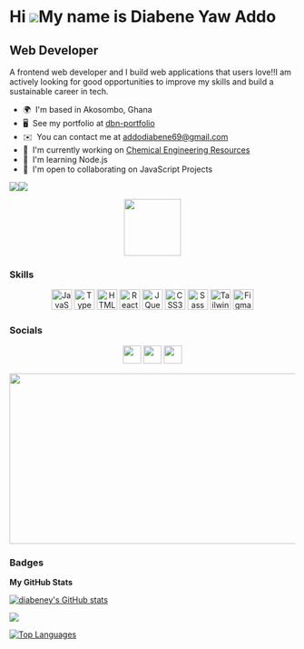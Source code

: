 Hi ![](https://user-images.githubusercontent.com/18350557/176309783-0785949b-9127-417c-8b55-ab5a4333674e.gif)My name is Diabene Yaw Addo
============================================================================================================================

Web Developer
-------------

A frontend web developer and I build web applications that users love!!I am actively looking for good opportunities to improve my skills and build a sustainable career in tech.

* 🌍  I'm based in Akosombo, Ghana
* 🖥️  See my portfolio at [dbn-portfolio](http://dbn-portfolio.netlify.app/)
* ✉️  You can contact me at [addodiabene69@gmail.com](mailto:addodiabene69@gmail.com)
* 🚀  I'm currently working on [Chemical Engineering Resources](http://not-yet-ready)
* 🧠  I'm learning Node.js
* 🤝  I'm open to collaborating on JavaScript Projects

<a href="https://www.github.com/diabeney" target="_blank" rel="noreferrer"><img
src="https://img.shields.io/github/followers/diabeney?logo=github&style=for-the-badge&color=3382ed&labelColor=27272a" /></a><a href="https://www.twitter.com/diabeneyy" target="_blank" rel="noreferrer"><img
src="https://img.shields.io/twitter/follow/diabeneyy?logo=twitter&style=for-the-badge&color=3382ed&labelColor=27272a"
/></a>
<div id="header" align="center">
  <img src="https://media.giphy.com/media/M9gbBd9nbDrOTu1Mqx/giphy.gif" width="100"/>
</div>

### Skills


<p align="center">
<a href="https://developer.mozilla.org/en-US/docs/Web/JavaScript" target="_blank" rel="noreferrer"><img src="https://raw.githubusercontent.com/danielcranney/readme-generator/main/public/icons/skills/javascript-colored.svg" width="36" height="36" alt="JavaScript" /></a>
<a href="https://www.typescriptlang.org/" target="_blank" rel="noreferrer"><img src="https://raw.githubusercontent.com/danielcranney/readme-generator/main/public/icons/skills/typescript-colored.svg" width="36" height="36" alt="TypeScript" /></a>
<a href="https://developer.mozilla.org/en-US/docs/Glossary/HTML5" target="_blank" rel="noreferrer"><img src="https://raw.githubusercontent.com/danielcranney/readme-generator/main/public/icons/skills/html5-colored.svg" width="36" height="36" alt="HTML5" /></a>
<a href="https://reactjs.org/" target="_blank" rel="noreferrer"><img src="https://raw.githubusercontent.com/danielcranney/readme-generator/main/public/icons/skills/react-colored.svg" width="36" height="36" alt="React" /></a>
<a href="https://jquery.com/" target="_blank" rel="noreferrer"><img src="https://raw.githubusercontent.com/danielcranney/readme-generator/main/public/icons/skills/jquery-colored.svg" width="36" height="36" alt="JQuery" /></a>
<a href="https://www.w3.org/TR/CSS/#css" target="_blank" rel="noreferrer"><img src="https://raw.githubusercontent.com/danielcranney/readme-generator/main/public/icons/skills/css3-colored.svg" width="36" height="36" alt="CSS3" /></a>
<a href="https://sass-lang.com/" target="_blank" rel="noreferrer"><img src="https://raw.githubusercontent.com/danielcranney/readme-generator/main/public/icons/skills/sass-colored.svg" width="36" height="36" alt="Sass" /></a>
<a href="https://tailwindcss.com/" target="_blank" rel="noreferrer"><img src="https://raw.githubusercontent.com/danielcranney/readme-generator/main/public/icons/skills/tailwindcss-colored.svg" width="36" height="36" alt="TailwindCSS" /></a>
<a href="https://www.figma.com/" target="_blank" rel="noreferrer"><img src="https://raw.githubusercontent.com/danielcranney/readme-generator/main/public/icons/skills/figma-colored.svg" width="36" height="36" alt="Figma" /></a>
  
</p>



### Socials

<p align="center"> <a href="https://www.github.com/diabeney" target="_blank" rel="noreferrer"><img src="https://raw.githubusercontent.com/danielcranney/readme-generator/main/public/icons/socials/github-dark.svg" width="32" height="32" /></a> <a href="https://www.linkedin.com/in/diabeney" target="_blank" rel="noreferrer"><img src="https://raw.githubusercontent.com/danielcranney/readme-generator/main/public/icons/socials/linkedin.svg" width="32" height="32" /></a> <a href="https://www.twitter.com/diabeneyy" target="_blank" rel="noreferrer"><img src="https://raw.githubusercontent.com/danielcranney/readme-generator/main/public/icons/socials/twitter.svg" width="32" height="32" /></a></p>
<div align="center">
  <img src="https://media.giphy.com/media/dWesBcTLavkZuG35MI/giphy.gif" width="600" height="300"/>
</div>

### Badges

<b>My GitHub Stats</b>

<a href="http://www.github.com/diabeney"><img src="https://github-readme-stats.vercel.app/api?username=diabeney&show_icons=true&hide=stars,contribs&count_private=true&title_color=facc15&text_color=ffffff&icon_color=3382ed&bg_color=27272a&hide_border=true&show_icons=true" alt="diabeney's GitHub stats" /></a>

<a href="http://www.github.com/diabeney"><img src="https://github-readme-streak-stats.herokuapp.com/?user=diabeney&stroke=ffffff&background=27272a&ring=facc15&fire=facc15&currStreakNum=ffffff&currStreakLabel=facc15&sideNums=ffffff&sideLabels=ffffff&dates=ffffff&hide_border=true" /></a>

<a href="https://github.com/diabeney" align="left"><img src="https://github-readme-stats.vercel.app/api/top-langs/?username=diabeney&langs_count=10&title_color=facc15&text_color=ffffff&icon_color=3382ed&bg_color=27272a&hide_border=true&locale=en&custom_title=Top%20%Languages" alt="Top Languages" /></a>




